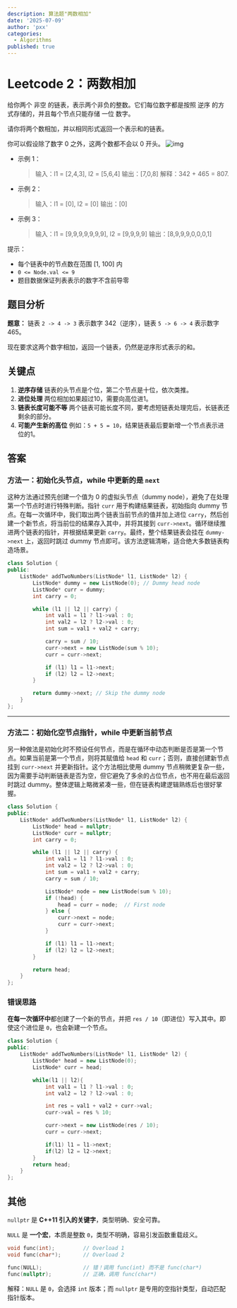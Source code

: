 ```yaml
---
description: 算法题"两数相加"
date: '2025-07-09'
author: 'pxx'
categories:
  - Algorithms
published: true
---
```


# Leetcode 2：两数相加

给你两个 非空 的链表，表示两个非负的整数。它们每位数字都是按照 逆序 的方式存储的，并且每个节点只能存储 一位 数字。

请你将两个数相加，并以相同形式返回一个表示和的链表。

你可以假设除了数字 0 之外，这两个数都不会以 0 开头。
![img](https://assets.leetcode-cn.com/aliyun-lc-upload/uploads/2021/01/02/addtwonumber1.jpg)

- 示例 1：

  > 输入：l1 = [2,4,3], l2 = [5,6,4]
  > 输出：[7,0,8]
  > 解释：342 + 465 = 807.

- 示例 2：

  > 输入：l1 = [0], l2 = [0]
  > 输出：[0]

- 示例 3：

  > 输入：l1 = [9,9,9,9,9,9,9], l2 = [9,9,9,9]
  > 输出：[8,9,9,9,0,0,0,1]



提示：

- 每个链表中的节点数在范围 [1, 100] 内
- `0 <= Node.val <= 9`
- 题目数据保证列表表示的数字不含前导零



## 题目分析

**题意：**
链表 `2 -> 4 -> 3` 表示数字 342（逆序），链表 `5 -> 6 -> 4` 表示数字 465。

现在要求这两个数字相加，返回一个链表，仍然是逆序形式表示的和。

## 关键点

1. **逆序存储**
    链表的头节点是个位，第二个节点是十位，依次类推。
2. **进位处理**
    两位相加如果超过10，需要向高位进1。
3. **链表长度可能不等**
    两个链表可能长度不同，要考虑短链表处理完后，长链表还剩余的部分。
4. **可能产生新的高位**
    例如：`5 + 5 = 10`，结果链表最后要新增一个节点表示进位的1。

## 答案

### 方法一：初始化头节点，while 中更新的是 `next`

这种方法通过预先创建一个值为 0 的虚拟头节点（dummy node），避免了在处理第一个节点时进行特殊判断。指针 `curr` 用于构建结果链表，初始指向 dummy 节点。在每一次循环中，我们取出两个链表当前节点的值并加上进位 `carry`，然后创建一个新节点，将当前位的结果存入其中，并将其接到 `curr->next`。循环继续推进两个链表的指针，并根据结果更新 `carry`。最终，整个结果链表会挂在 `dummy->next` 上，返回时跳过 dummy 节点即可。该方法逻辑清晰，适合绝大多数链表构造场景。

```cpp
class Solution {
public:
    ListNode* addTwoNumbers(ListNode* l1, ListNode* l2) {
        ListNode* dummy = new ListNode(0); // Dummy head node
        ListNode* curr = dummy;
        int carry = 0;

        while (l1 || l2 || carry) {
            int val1 = l1 ? l1->val : 0;
            int val2 = l2 ? l2->val : 0;
            int sum = val1 + val2 + carry;

            carry = sum / 10;
            curr->next = new ListNode(sum % 10);
            curr = curr->next;

            if (l1) l1 = l1->next;
            if (l2) l2 = l2->next;
        }

        return dummy->next; // Skip the dummy node
    }
};
```

------

### 方法二：初始化空节点指针，while 中更新当前节点

另一种做法是初始化时不预设任何节点，而是在循环中动态判断是否是第一个节点。如果当前是第一个节点，则将其赋值给 `head` 和 `curr`；否则，直接创建新节点挂到 `curr->next` 并更新指针。这个方法相比使用 dummy 节点稍微更复杂一些，因为需要手动判断链表是否为空，但它避免了多余的占位节点，也不用在最后返回时跳过 dummy。整体逻辑上略微紧凑一些，但在链表构建逻辑熟练后也很好掌握。

```cpp
class Solution {
public:
    ListNode* addTwoNumbers(ListNode* l1, ListNode* l2) {
        ListNode* head = nullptr;
        ListNode* curr = nullptr;
        int carry = 0;

        while (l1 || l2 || carry) {
            int val1 = l1 ? l1->val : 0;
            int val2 = l2 ? l2->val : 0;
            int sum = val1 + val2 + carry;
            carry = sum / 10;

            ListNode* node = new ListNode(sum % 10);
            if (!head) {
                head = curr = node;  // First node
            } else {
                curr->next = node;
                curr = curr->next;
            }

            if (l1) l1 = l1->next;
            if (l2) l2 = l2->next;
        }

        return head;
    }
};
```

### 错误思路

**在每一次循环中**都创建了一个新的节点，并把 `res / 10`（即进位）写入其中。即使这个进位是 `0`，也会新建一个节点。

```cpp
class Solution {
public:
    ListNode* addTwoNumbers(ListNode* l1, ListNode* l2) {
		ListNode* head = new ListNode(0);
		ListNode* curr = head;

		while(l1 || l2){
			int val1 = l1 ? l1->val : 0;
			int val2 = l2 ? l2->val : 0;

			int res = val1 + val2 + curr->val;
			curr->val = res % 10;

            curr->next = new ListNode(res / 10);
            curr = curr->next;

			if(l1) l1 = l1->next;
			if(l2) l2 = l2->next;
		}
		return head;
    }
};
```





## 其他

`nullptr` 是 **C++11 引入的关键字**，类型明确、安全可靠。

`NULL` 是 **一个宏**，本质是整数 `0`，类型不明确，容易引发函数重载歧义。

```cpp
void func(int);         // Overload 1
void func(char*);       // Overload 2

func(NULL);             // 错！调用 func(int) 而不是 func(char*)
func(nullptr);          // 正确，调用 func(char*)
```

解释：`NULL` 是 `0`，会选择 `int` 版本；而 `nullptr` 是专用的空指针类型，自动匹配指针版本。
